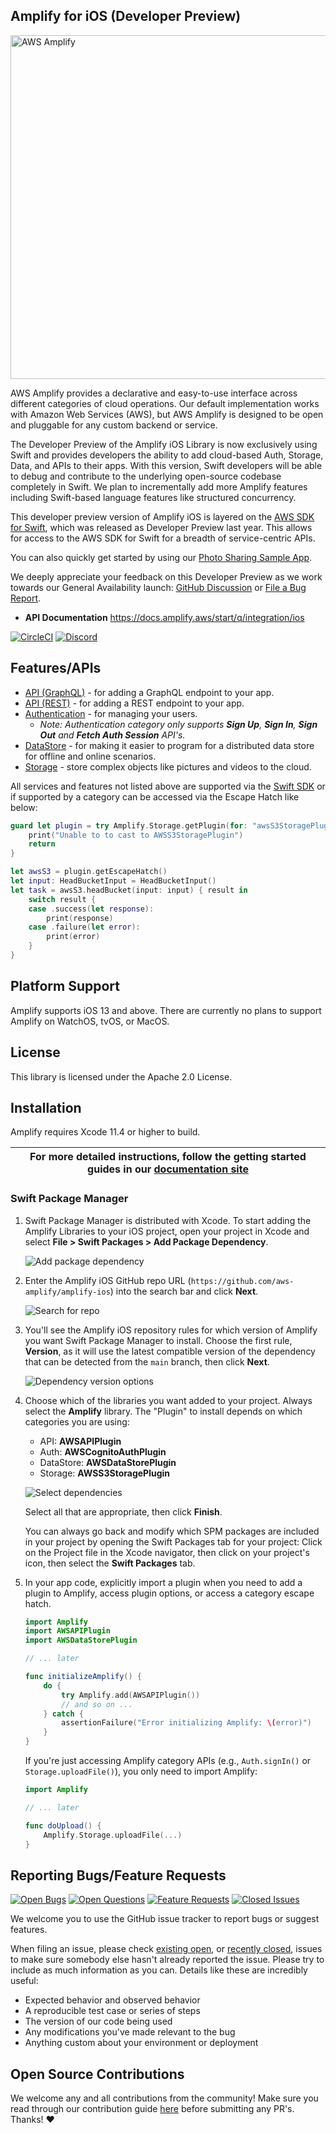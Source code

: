 ## Amplify for iOS (Developer Preview)
<img src="https://s3.amazonaws.com/aws-mobile-hub-images/aws-amplify-logo.png" alt="AWS Amplify" width="550" >

AWS Amplify provides a declarative and easy-to-use interface across different categories of cloud operations. Our default implementation works with Amazon Web Services (AWS), but AWS Amplify is designed to be open and pluggable for any custom backend or service.

The Developer Preview of the Amplify iOS Library is now exclusively using Swift and provides developers the ability to add cloud-based Auth, Storage, Data, and APIs to their apps. With this version, Swift developers will be able to debug and contribute to the underlying open-source codebase completely in Swift. We plan to incrementally add more Amplify features including Swift-based language features like structured concurrency.

This developer preview version of Amplify iOS is layered on the [AWS SDK for Swift](https://aws.amazon.com/sdk-for-swift/), which was released as Developer Preview last year. This allows for access to the AWS SDK for Swift for a breadth of service-centric APIs.

You can also quickly get started by using our [Photo Sharing Sample App](https://github.com/aws-amplify/amplify-ios-samples/tree/dev-preview).

We deeply appreciate your feedback on this Developer Preview as we work towards our General Availability launch: [GitHub Discussion](https://github.com/aws-amplify/amplify-ios/discussions/categories/developer-preview) or [File a Bug Report](https://github.com/aws-amplify/amplify-ios/issues/new/choose).

- **API Documentation**
  https://docs.amplify.aws/start/q/integration/ios

[![CircleCI](https://circleci.com/gh/aws-amplify/amplify-ios.svg?style=shield)](https://circleci.com/gh/aws-amplify/amplify-ios)
[![Discord](https://img.shields.io/discord/308323056592486420?logo=discord)](https://discord.gg/jWVbPfC)

## Features/APIs

- [API (GraphQL)](https://docs.amplify.aws/lib/graphqlapi/getting-started/q/platform/ios) - for adding a GraphQL endpoint to your app.
- [API (REST)](https://docs.amplify.aws/lib/restapi/getting-started/q/platform/ios) - for adding a REST endpoint to your app.
- [Authentication](https://docs.amplify.aws/lib/auth/getting-started/q/platform/ios) - for managing your users.
   - _Note: Authentication category only supports **Sign Up**, **Sign In**, **Sign Out** and **Fetch Auth Session** API's._
- [DataStore](https://docs.amplify.aws/lib/datastore/getting-started/q/platform/ios) - for making it easier to program for a distributed data store for offline and online scenarios.
- [Storage](https://docs.amplify.aws/lib/storage/getting-started/q/platform/ios) - store complex objects like pictures and videos to the cloud.


All services and features not listed above are supported via the [Swift SDK](https://github.com/awslabs/aws-sdk-swift) or if supported by a category can be accessed via the Escape Hatch like below:

```swift
guard let plugin = try Amplify.Storage.getPlugin(for: "awsS3StoragePlugin") as? AWSS3StoragePlugin else {
    print("Unable to to cast to AWSS3StoragePlugin")
    return
}

let awsS3 = plugin.getEscapeHatch()
let input: HeadBucketInput = HeadBucketInput()
let task = awsS3.headBucket(input: input) { result in
    switch result {
    case .success(let response):
        print(response)
    case .failure(let error):
        print(error)
    }
}
```

## Platform Support

Amplify supports iOS 13 and above. There are currently no plans to support Amplify on WatchOS, tvOS, or MacOS.

## License

This library is licensed under the Apache 2.0 License. 

## Installation

Amplify requires Xcode 11.4 or higher to build.

| For more detailed instructions, follow the getting started guides in our [documentation site](https://docs.amplify.aws/lib/q/platform/ios)   |
|-------------------------------------------------|

### Swift Package Manager

1. Swift Package Manager is distributed with Xcode. To start adding the Amplify Libraries to your iOS project, open your project in Xcode and select **File > Swift Packages > Add Package Dependency**.

    ![Add package dependency](readme-images/spm-setup-01-add-package-dependency.png)

1. Enter the Amplify iOS GitHub repo URL (`https://github.com/aws-amplify/amplify-ios`) into the search bar and click **Next**.

    ![Search for repo](readme-images/spm-setup-02-search-amplify-repo.png)

1. You'll see the Amplify iOS repository rules for which version of Amplify you want Swift Package Manager to install. Choose the first rule, **Version**, as it will use the latest compatible version of the dependency that can be detected from the `main` branch, then click **Next**.

    ![Dependency version options](readme-images/spm-setup-03-dependency-version-options.png)

1. Choose which of the libraries you want added to your project. Always select the **Amplify** library. The "Plugin" to install depends on which categories you are using:

    - API: **AWSAPIPlugin**
    - Auth: **AWSCognitoAuthPlugin**
    - DataStore: **AWSDataStorePlugin**
    - Storage: **AWSS3StoragePlugin**

    ![Select dependencies](readme-images/spm-setup-04-select-dependencies.png)

    Select all that are appropriate, then click **Finish**.

    You can always go back and modify which SPM packages are included in your project by opening the Swift Packages tab for your project: Click on the Project file in the Xcode navigator, then click on your project's icon, then select the **Swift Packages** tab.

1. In your app code, explicitly import a plugin when you need to add a plugin to Amplify, access plugin options, or access a category escape hatch.

    ```swift
    import Amplify
    import AWSAPIPlugin
    import AWSDataStorePlugin

    // ... later

    func initializeAmplify() {
        do {
            try Amplify.add(AWSAPIPlugin())
            // and so on ...
        } catch {
            assertionFailure("Error initializing Amplify: \(error)")
        }
    }
    ```

    If you're just accessing Amplify category APIs (e.g., `Auth.signIn()` or `Storage.uploadFile()`), you only need to import Amplify:

    ```swift
    import Amplify

    // ... later

    func doUpload() {
        Amplify.Storage.uploadFile(...)
    }
    ```

## Reporting Bugs/Feature Requests

[![Open Bugs](https://img.shields.io/github/issues/aws-amplify/amplify-ios/bug?color=d73a4a&label=bugs)](https://github.com/aws-amplify/amplify-ios/issues?q=is%3Aissue+is%3Aopen+label%3Abug)
[![Open Questions](https://img.shields.io/github/issues/aws-amplify/amplify-ios/usage%20question?color=558dfd&label=questions)](https://github.com/aws-amplify/amplify-ios/issues?q=is%3Aissue+label%3A%22usage+question%22+is%3Aopen)
[![Feature Requests](https://img.shields.io/github/issues/aws-amplify/amplify-ios/feature%20request?color=ff9001&label=feature%20requests)](https://github.com/aws-amplify/amplify-ios/issues?q=is%3Aissue+label%3A%22feature+request%22+is%3Aopen+)
[![Closed Issues](https://img.shields.io/github/issues-closed/aws-amplify/amplify-ios?color=%2325CC00)](https://github.com/aws-amplify/amplify-ios/issues?q=is%3Aissue+is%3Aclosed+)

We welcome you to use the GitHub issue tracker to report bugs or suggest features.

When filing an issue, please check [existing open](https://github.com/aws-amplify/amplify-ios/issues), or [recently closed](https://github.com/aws-amplify/amplify-ios/issues?utf8=%E2%9C%93&q=is%3Aissue%20is%3Aclosed%20), issues to make sure somebody else hasn't already
reported the issue. Please try to include as much information as you can. Details like these are incredibly useful:

* Expected behavior and observed behavior
* A reproducible test case or series of steps
* The version of our code being used
* Any modifications you've made relevant to the bug
* Anything custom about your environment or deployment

## Open Source Contributions

We welcome any and all contributions from the community! Make sure you read through our contribution guide [here](./CONTRIBUTING.md) before submitting any PR's. Thanks! ♥️
